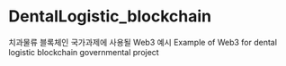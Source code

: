 # DentalLogistic_blockchain

치과물류 블록체인 국가과제에 사용될 Web3 예시
Example of Web3 for dental logistic blockchain governmental project
